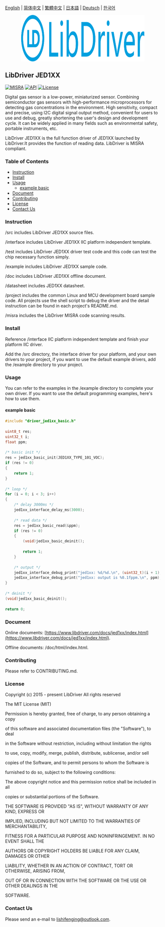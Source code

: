 [English](/README.md) | [ 简体中文](/README_zh-Hans.md) | [繁體中文](/README_zh-Hant.md) | [日本語](/README_ja.md) | [Deutsch](/README_de.md) | [한국어](/README_ko.md)

<div align=center>
<img src="/doc/image/logo.svg" width="400" height="150"/>
</div>

## LibDriver JED1XX

[![MISRA](https://img.shields.io/badge/misra-compliant-brightgreen.svg)](/misra/README.md) [![API](https://img.shields.io/badge/api-reference-blue.svg)](https://www.libdriver.com/docs/jed1xx/index.html) [![License](https://img.shields.io/badge/license-MIT-brightgreen.svg)](/LICENSE)

Digital gas sensor is a low-power, miniaturized sensor. Combining semiconductor gas sensors with high-performance microprocessors for detecting gas concentrations in the environment. High sensitivity, compact and precise, using I2C digital signal output method, convenient for users to use and debug, greatly shortening the user's design and development cycle. It can be widely applied in many fields such as environmental safety, portable instruments, etc.

LibDriver JED1XX is the full function driver of JED1XX launched by LibDriver.It provides the function of reading data. LibDriver is MISRA compliant.

### Table of Contents

  - [Instruction](#Instruction)
  - [Install](#Install)
  - [Usage](#Usage)
    - [example basic](#example-basic)
  - [Document](#Document)
  - [Contributing](#Contributing)
  - [License](#License)
  - [Contact Us](#Contact-Us)

### Instruction

/src includes LibDriver JED1XX source files.

/interface includes LibDriver JED1XX IIC platform independent template.

/test includes LibDriver JED1XX driver test code and this code can test the chip necessary function simply.

/example includes LibDriver JED1XX sample code.

/doc includes LibDriver JED1XX offline document.

/datasheet includes JED1XX datasheet.

/project includes the common Linux and MCU development board sample code. All projects use the shell script to debug the driver and the detail instruction can be found in each project's README.md.

/misra includes the LibDriver MISRA code scanning results.

### Install

Reference /interface IIC platform independent template and finish your platform IIC driver.

Add the /src directory, the interface driver for your platform, and your own drivers to your project, if you want to use the default example drivers, add the /example directory to your project.

### Usage

You can refer to the examples in the /example directory to complete your own driver. If you want to use the default programming examples, here's how to use them.

#### example basic

```C
#include "driver_jed1xx_basic.h"

uint8_t res;
uint32_t i;
float ppm;

/* basic init */
res = jed1xx_basic_init(JED1XX_TYPE_101_VOC);
if (res != 0)
{
    return 1;
}

/* loop */
for (i = 0; i < 3; i++)
{
    /* delay 3000ms */
    jed1xx_interface_delay_ms(3000);

    /* read data */
    res = jed1xx_basic_read(&ppm);
    if (res != 0)
    {
        (void)jed1xx_basic_deinit();

        return 1;
    }

    /* output */
    jed1xx_interface_debug_print("jed1xx: %d/%d.\n", (uint32_t)(i + 1), (uint32_t)3);
    jed1xx_interface_debug_print("jed1xx: output is %0.1fppm.\n", ppm);
}

/* deinit */
(void)jed1xx_basic_deinit();

return 0;
```

### Document

Online documents: [https://www.libdriver.com/docs/jed1xx/index.html](https://www.libdriver.com/docs/jed1xx/index.html).

Offline documents: /doc/html/index.html.

### Contributing

Please refer to CONTRIBUTING.md.

### License

Copyright (c) 2015 - present LibDriver All rights reserved



The MIT License (MIT) 



Permission is hereby granted, free of charge, to any person obtaining a copy

of this software and associated documentation files (the "Software"), to deal

in the Software without restriction, including without limitation the rights

to use, copy, modify, merge, publish, distribute, sublicense, and/or sell

copies of the Software, and to permit persons to whom the Software is

furnished to do so, subject to the following conditions: 



The above copyright notice and this permission notice shall be included in all

copies or substantial portions of the Software. 



THE SOFTWARE IS PROVIDED "AS IS", WITHOUT WARRANTY OF ANY KIND, EXPRESS OR

IMPLIED, INCLUDING BUT NOT LIMITED TO THE WARRANTIES OF MERCHANTABILITY,

FITNESS FOR A PARTICULAR PURPOSE AND NONINFRINGEMENT. IN NO EVENT SHALL THE

AUTHORS OR COPYRIGHT HOLDERS BE LIABLE FOR ANY CLAIM, DAMAGES OR OTHER

LIABILITY, WHETHER IN AN ACTION OF CONTRACT, TORT OR OTHERWISE, ARISING FROM,

OUT OF OR IN CONNECTION WITH THE SOFTWARE OR THE USE OR OTHER DEALINGS IN THE

SOFTWARE. 

### Contact Us

Please send an e-mail to lishifenging@outlook.com.